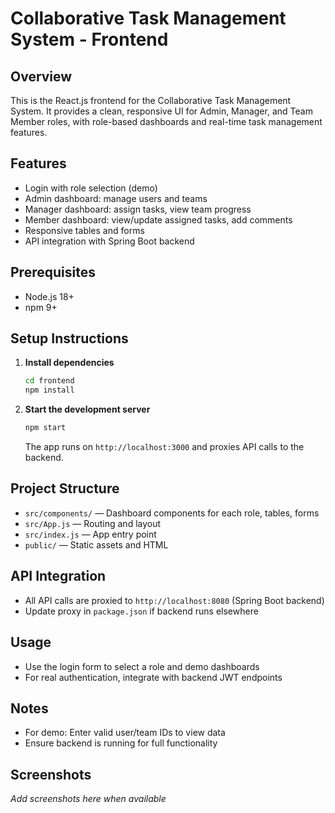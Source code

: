 # Collaborative Task Management System - Frontend

## Overview
This is the React.js frontend for the Collaborative Task Management System. It provides a clean, responsive UI for Admin, Manager, and Team Member roles, with role-based dashboards and real-time task management features.

## Features
- Login with role selection (demo)
- Admin dashboard: manage users and teams
- Manager dashboard: assign tasks, view team progress
- Member dashboard: view/update assigned tasks, add comments
- Responsive tables and forms
- API integration with Spring Boot backend

## Prerequisites
- Node.js 18+
- npm 9+

## Setup Instructions
1. **Install dependencies**
   ```sh
   cd frontend
   npm install
   ```
2. **Start the development server**
   ```sh
   npm start
   ```
   The app runs on `http://localhost:3000` and proxies API calls to the backend.

## Project Structure
- `src/components/` — Dashboard components for each role, tables, forms
- `src/App.js` — Routing and layout
- `src/index.js` — App entry point
- `public/` — Static assets and HTML

## API Integration
- All API calls are proxied to `http://localhost:8080` (Spring Boot backend)
- Update proxy in `package.json` if backend runs elsewhere

## Usage
- Use the login form to select a role and demo dashboards
- For real authentication, integrate with backend JWT endpoints

## Notes
- For demo: Enter valid user/team IDs to view data
- Ensure backend is running for full functionality

## Screenshots
_Add screenshots here when available_
